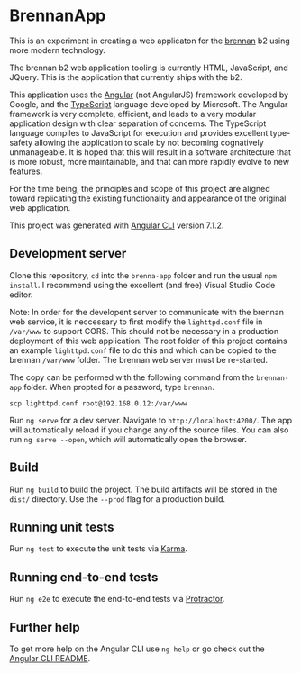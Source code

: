 # BrennanApp

This is an experiment in creating a web applicaton for the [brennan](https://www.brennan.co.uk/) b2 using more modern technology.

The brennan b2 web application tooling is currently HTML, JavaScript, and JQuery. This is the application that currently ships with the b2.

This application uses the [Angular](https://angular.io/) (not AngularJS) framework developed by Google, and the [TypeScript](https://www.typescriptlang.org/) language developed by Microsoft. The Angular framework is very complete, efficient, and leads to a very modular application design with clear separation of concerns. The TypeScript language compiles to JavaScript for execution and provides excellent type-safety allowing the application to scale by not becoming cognatively unmanageable.
It is hoped that this will result in a software architecture that is more robust, more maintainable, and that can more rapidly evolve to new features.

For the time being, the principles and scope of this project are aligned toward replicating the existing functionality and appearance of the original web application. 

This project was generated with [Angular CLI](https://github.com/angular/angular-cli) version 7.1.2.

## Development server

Clone this repository, `cd` into the `brenna-app` folder and run the usual `npm install`. I recommend using the excellent (and free) Visual Studio Code editor.

Note: In order for the developent server to communicate with the brennan web service, it is neccessary to first modify the `lighttpd.conf` file in `/var/www` to support CORS. This should not be necessary in a production deployment of this web application. The root folder of this project contains an example `lighttpd.conf` file to do this and which can be copied to the brennan `/var/www` folder. The brennan web server must be re-started.

The copy can be performed with the following command from the `brennan-app` folder. When propted for a password, type `brennan`.

```
scp lighttpd.conf root@192.168.0.12:/var/www
```

Run `ng serve` for a dev server. Navigate to `http://localhost:4200/`. The app will automatically reload if you change any of the source files.
You can also run `ng serve --open`, which will automatically open the browser.

## Build

Run `ng build` to build the project. The build artifacts will be stored in the `dist/` directory. Use the `--prod` flag for a production build.

## Running unit tests

Run `ng test` to execute the unit tests via [Karma](https://karma-runner.github.io).

## Running end-to-end tests

Run `ng e2e` to execute the end-to-end tests via [Protractor](http://www.protractortest.org/).

## Further help

To get more help on the Angular CLI use `ng help` or go check out the [Angular CLI README](https://github.com/angular/angular-cli/blob/master/README.md).
